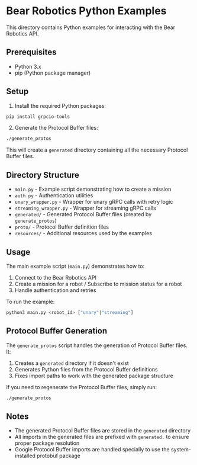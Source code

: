 # Bear Robotics Python Examples

This directory contains Python examples for interacting with the Bear Robotics API.

## Prerequisites

- Python 3.x
- pip (Python package manager)

## Setup

1. Install the required Python packages:
```bash
pip install grpcio-tools
```

2. Generate the Protocol Buffer files:
```bash
./generate_protos
```

This will create a `generated` directory containing all the necessary Protocol Buffer files.

## Directory Structure

- `main.py` - Example script demonstrating how to create a mission
- `auth.py` - Authentication utilities
- `unary_wrapper.py` - Wrapper for unary gRPC calls with retry logic
- `streaming_wrapper.py` - Wrapper for streaming gRPC calls
- `generated/` - Generated Protocol Buffer files (created by `generate_protos`)
- `proto/` - Protocol Buffer definition files
- `resources/` - Additional resources used by the examples

## Usage

The main example script (`main.py`) demonstrates how to:
1. Connect to the Bear Robotics API
2. Create a mission for a robot / Subscribe to mission status for a robot
3. Handle authentication and retries

To run the example:
```bash
python3 main.py <robot_id> ["unary"|"streaming"]
```

## Protocol Buffer Generation

The `generate_protos` script handles the generation of Protocol Buffer files. It:
1. Creates a `generated` directory if it doesn't exist
2. Generates Python files from the Protocol Buffer definitions
3. Fixes import paths to work with the generated package structure

If you need to regenerate the Protocol Buffer files, simply run:
```bash
./generate_protos
```

## Notes

- The generated Protocol Buffer files are stored in the `generated` directory
- All imports in the generated files are prefixed with `generated.` to ensure proper package resolution
- Google Protocol Buffer imports are handled specially to use the system-installed protobuf package 